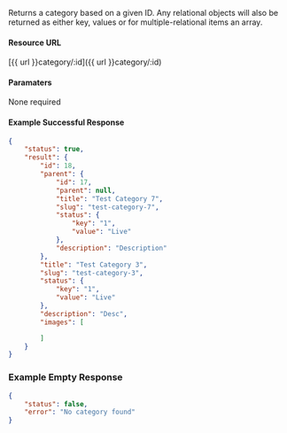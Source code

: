 <!--
@title GET category/:id
@author Moltin Ltd
@description Returns a category of the given ID
@order 2.3

@sidebar 1
@family Category
@rate No
@auth Yes
@format JSON
@http GET
@version beta
-->
Returns a category based on a given ID. Any relational objects will also be returned as either key, values or for multiple-relational items an array.


#### Resource URL
[{{ url }}category/:id]({{ url }}category/:id)


#### Paramaters
None required

<!--code-->
#### Example Successful Response
``` json
{
    "status": true,
    "result": {
        "id": 18,
        "parent": {
            "id": 17,
            "parent": null,
            "title": "Test Category 7",
            "slug": "test-category-7",
            "status": {
                "key": "1",
                "value": "Live"
            },
            "description": "Description"
        },
        "title": "Test Category 3",
        "slug": "test-category-3",
        "status": {
            "key": "1",
            "value": "Live"
        },
        "description": "Desc",
        "images": [

        ]
    }
}
```


### Example Empty Response
``` json
{
    "status": false,
    "error": "No category found"
}
```
<!--/code-->